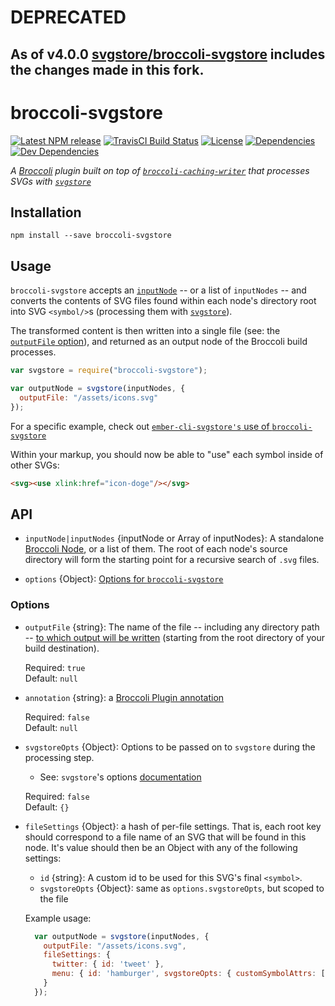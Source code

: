 # DEPRECATED
## As of v4.0.0 [svgstore/broccoli-svgstore](https://github.com/svgstore/broccoli-svgstore) includes the changes made in this fork.

# broccoli-svgstore

[![Latest NPM release][npm-badge]][npm-badge-url]
[![TravisCI Build Status][travis-badge]][travis-badge-url]
[![License][license-badge]][license-badge-url]
[![Dependencies][dependencies-badge]][dependencies-badge-url]
[![Dev Dependencies][devDependencies-badge]][devDependencies-badge-url]


_A [Broccoli](https://github.com/broccolijs/broccoli) plugin built on top of
[`broccoli-caching-writer`](https://github.com/ember-cli/broccoli-caching-writer) that processes
SVGs with [`svgstore`](https://github.com/svgstore/svgstore)_


## Installation


```shell
npm install --save broccoli-svgstore
```

## Usage

`broccoli-svgstore` accepts an [`inputNode`](https://github.com/broccolijs/broccoli/blob/master/docs/node-api.md#part-2-node-api-specification) --
or a list of `inputNodes` -- and converts the contents of SVG files found within each node's directory root into
SVG `<symbol/>`s (processing them with [`svgstore`](https://github.com/svgstore/svgstore)).

The transformed content is then written into a single file (see: the [`outputFile` option](#option-outputFile)),
and returned as an output node of the Broccoli build processes.

```javascript
var svgstore = require("broccoli-svgstore");

var outputNode = svgstore(inputNodes, {
  outputFile: "/assets/icons.svg"
});
```

For a specific example, check out [`ember-cli-svgstore's` use of `broccoli-svgstore`](https://github.com/salsify/ember-cli-svgstore/blob/master/index.js)

Within your markup, you should now be able to "use" each symbol inside of other SVGs:

```html
<svg><use xlink:href="icon-doge"/></svg>
```

## API
- `inputNode|inputNodes` {inputNode or Array of inputNodes}: A standalone [Broccoli Node](https://github.com/broccolijs/broccoli/blob/master/docs/node-api.md), or a list of them.
  The root of each node's source directory will form the starting point for a recursive search of `.svg` files.

- `options` {Object}: [Options for `broccoli-svgstore`](#options)

### Options
- <a name="option-outputFile"></a>`outputFile` {string}: The name of the file -- including any directory
  path -- [to which output will be written](https://github.com/broccolijs/broccoli-plugin#pluginprototypebuild)
  (starting from the root directory of your build destination).

  Required: `true`  
  Default: `null`

- `annotation` {string}: a [Broccoli Plugin annotation](https://github.com/broccolijs/broccoli-plugin#new-plugininputnodes-options)

  Required: `false`  
  Default: `null`


- `svgstoreOpts` {Object}: Options to be passed on to `svgstore` during the processing step.
  - See: `svgstore`'s options [documentation](https://github.com/svgstore/svgstore#options)

  Required: `false`  
  Default: `{}`

- `fileSettings` {Object}: a hash of per-file settings.
That is, each root key should correspond to a file name of an SVG that
will be found in this node. It's value should then be an Object with any of the following settings:
  + `id` {string}: A custom id to be used for this SVG's final `<symbol>`.
  + `svgstoreOpts` {Object}: same as `options.svgstoreOpts`, but scoped to the file

  Example usage:

  ```javascript
    var outputNode = svgstore(inputNodes, {
      outputFile: "/assets/icons.svg",
      fileSettings: {
        twitter: { id: 'tweet' },
        menu: { id: 'hamburger', svgstoreOpts: { customSymbolAttrs: ['preserveAspectRatio'] } }
      }
    });
  ```


[npm-badge]: https://img.shields.io/npm/v/broccoli-svgstore.svg
[npm-badge-url]: https://www.npmjs.com/package/broccoli-svgstore
[travis-badge]: https://img.shields.io/travis/svgstore/broccoli-svgstore/master.svg?label=TravisCI
[travis-badge-url]: https://travis-ci.org/svgstore/broccoli-svgstore
[license-badge]: https://img.shields.io/npm/l/broccoli-svgstore.svg
[license-badge-url]: LICENSE.md
[dependencies-badge]: https://david-dm.org/svgstore/broccoli-svgstore/status.svg
[dependencies-badge-url]: https://david-dm.org/svgstore/broccoli-svgstore
[devDependencies-badge]: https://david-dm.org/svgstore/broccoli-svgstore/dev-status.svg
[devDependencies-badge-url]: https://david-dm.org/svgstore/broccoli-svgstore#info=devDependencies
